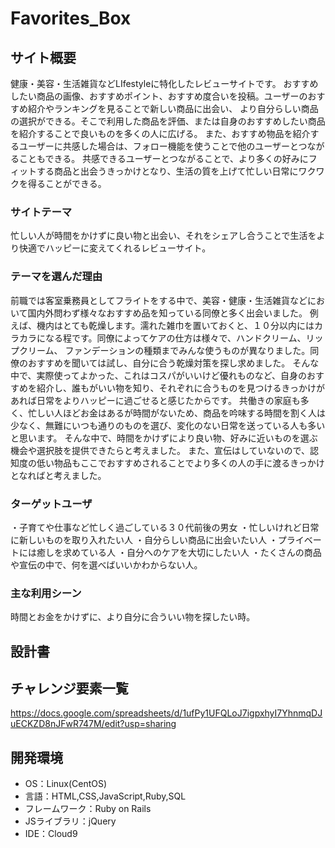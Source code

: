 # Favorites_Box

## サイト概要
健康・美容・生活雑貨などLIfestyleに特化したレビューサイトです。
おすすめしたい商品の画像、おすすめポイント、おすすめ度合いを投稿。ユーザーのおすすめ紹介やランキングを見ることで新しい商品に出会い、
より自分らしい商品の選択ができる。そこで利用した商品を評価、または自身のおすすめしたい商品を紹介することで良いものを多くの人に広げる。
また、おすすめ物品を紹介するユーザーに共感した場合は、フォロー機能を使うことで他のユーザーとつながることもできる。
共感できるユーザーとつながることで、より多くの好みにフィットする商品と出会うきっかけとなり、生活の質を上げて忙しい日常にワクワクを得ることができる。


### サイトテーマ
忙しい人が時間をかけずに良い物と出会い、それをシェアし合うことで生活をより快適でハッピーに変えてくれるレビューサイト。

### テーマを選んだ理由
前職では客室乗務員としてフライトをする中で、美容・健康・生活雑貨などにおいて国内外問わず様々なおすすめ品を知っている同僚と多く出会いました。
例えば、機内はとても乾燥します。濡れた雑巾を置いておくと、１０分以内にはカラカラになる程です。同僚によってケアの仕方は様々で、ハンドクリーム、リップクリーム、
ファンデーションの種類までみんな使うものが異なりました。同僚のおすすめを聞いては試し、自分に合う乾燥対策を探し求めました。
そんな中で、実際使ってよかった、これはコスパがいいけど優れものなど、自身のおすすめを紹介し、誰もがいい物を知り、それぞれに合うものを見つけるきっかけがあれば日常をよりハッピーに過ごせると感じたからです。
共働きの家庭も多く、忙しい人ほどお金はあるが時間がないため、商品を吟味する時間を割く人は少なく、無難にいつも通りのものを選び、変化のない日常を送っている人も多いと思います。
そんな中で、時間をかけずにより良い物、好みに近いものを選ぶ機会や選択肢を提供できたらと考えました。
また、宣伝はしていないので、認知度の低い物品もここでおすすめされることでより多くの人の手に渡るきっかけとなればと考えました。

### ターゲットユーザ
・子育てや仕事など忙しく過ごしている３０代前後の男女
・忙しいけれど日常に新しいものを取り入れたい人
・自分らしい商品に出会いたい人
・プライベートには癒しを求めている人
・自分へのケアを大切にしたい人
・たくさんの商品や宣伝の中で、何を選べばいいかわからない人。


### 主な利用シーン
時間とお金をかけずに、より自分に合ういい物を探したい時。



## 設計書



## チャレンジ要素一覧
https://docs.google.com/spreadsheets/d/1ufPy1UFQLoJ7igpxhyI7YhnmqDJuECKZD8nJFwR747M/edit?usp=sharing

## 開発環境
- OS：Linux(CentOS)
- 言語：HTML,CSS,JavaScript,Ruby,SQL
- フレームワーク：Ruby on Rails
- JSライブラリ：jQuery
- IDE：Cloud9

